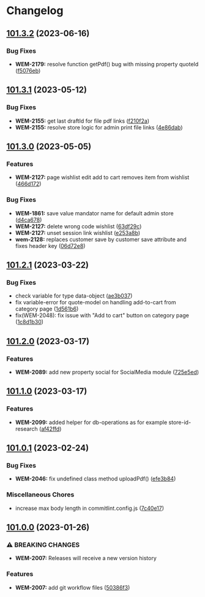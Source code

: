 # Changelog

## [101.3.2](https://github.com/risscsolutions/printformer-magento-2/compare/v101.3.1...v101.3.2) (2023-06-16)


### Bug Fixes

* **WEM-2179:** resolve function getPdf() bug with missing property quoteId ([f5076eb](https://github.com/risscsolutions/printformer-magento-2/commit/f5076ebc0564de39bed859c71e86ed7eb6f1c847))

## [101.3.1](https://github.com/risscsolutions/printformer-magento-2/compare/v101.3.0...v101.3.1) (2023-05-12)


### Bug Fixes

* **WEM-2155:** get last draftId for file pdf links ([f210f2a](https://github.com/risscsolutions/printformer-magento-2/commit/f210f2ac44b1dc52e6fe4012c4ac17c979e14d37))
* **WEM-2155:** resolve store logic for admin print file links ([4e86dab](https://github.com/risscsolutions/printformer-magento-2/commit/4e86dab410b04e45c29c6ed95cdb4b54b2067583))

## [101.3.0](https://github.com/risscsolutions/printformer-magento-2/compare/v101.2.1...v101.3.0) (2023-05-05)


### Features

* **WEM-2127:** page wishlist edit add to cart removes item from wishlist ([466d172](https://github.com/risscsolutions/printformer-magento-2/commit/466d1720a24acc95592718024698e1d636e827dc))


### Bug Fixes

* **WEM-1861:** save value mandator name for default admin store ([d4ca678](https://github.com/risscsolutions/printformer-magento-2/commit/d4ca6789c9b6360d0613fbe3185eb770ccb76905))
* **WEM-2127:** delete wrong code wishlist ([63df29c](https://github.com/risscsolutions/printformer-magento-2/commit/63df29c98768963049e46a40de41db0dd49bbb2e))
* **WEM-2127:** unset session link wishlist ([e253a8b](https://github.com/risscsolutions/printformer-magento-2/commit/e253a8b9b69a6291ff0356206f5653a0434c8211))
* **wem-2128:** replaces customer save by customer save attribute and fixes header key ([06d72e8](https://github.com/risscsolutions/printformer-magento-2/commit/06d72e8ff3e9beb70d915affdd77bd56acdf7a77))

## [101.2.1](https://github.com/risscsolutions/printformer-magento-2/compare/v101.2.0...v101.2.1) (2023-03-22)


### Bug Fixes

* check variable for type data-object ([ae3b037](https://github.com/risscsolutions/printformer-magento-2/commit/ae3b0375c9af3555308b70d1f69ec6621130c084))
* fix variable-error for quote-model on handling add-to-cart from category page ([1d561b6](https://github.com/risscsolutions/printformer-magento-2/commit/1d561b674d7225b12f09178f1c39177271e12bbb))
* fix(WEM-2048): fix issue with "Add to cart" button on category page ([1c8d1b30](https://github.com/risscsolutions/printformer-magento-2/commit/1c8d1b30))

## [101.2.0](https://github.com/risscsolutions/printformer-magento-2/compare/v101.1.0...v101.2.0) (2023-03-17)


### Features

* **WEM-2089:** add new property social for SocialMedia module ([725e5ed](https://github.com/risscsolutions/printformer-magento-2/commit/725e5ed8cb6fc0a5c0c48234f671b2fdb9e3137e))

## [101.1.0](https://github.com/risscsolutions/printformer-magento-2/compare/v101.0.1...v101.1.0) (2023-03-17)


### Features

* **WEM-2099:** added helper for db-operations as for example store-id-research ([af42ffd](https://github.com/risscsolutions/printformer-magento-2/commit/af42ffd286a7ab27bb9a21f89ce8acf674599c6f))

## [101.0.1](https://github.com/risscsolutions/printformer-magento-2/compare/v101.0.0...v101.0.1) (2023-02-24)


### Bug Fixes

* **WEM-2046:** fix undefined class method uploadPdf() ([efe3b84](https://github.com/risscsolutions/printformer-magento-2/commit/efe3b8432b6c5bbe80a8e42a77efdcac7f1a76e9))


### Miscellaneous Chores

* increase max body length in commitlint.config.js ([7c40e17](https://github.com/risscsolutions/printformer-magento-2/commit/7c40e1760006acd5e1075dc30640639bc61b2a2b))

## [101.0.0](https://github.com/risscsolutions/printformer-magento-2/compare/100.9.5...v101.0.0) (2023-01-26)


### ⚠ BREAKING CHANGES

* **WEM-2007:** Releases will receive a new version history

### Features

* **WEM-2007:** add git workflow files ([50386f3](https://github.com/risscsolutions/printformer-magento-2/commit/50386f39227868890c7419ecaf99941ceba00a6f))
